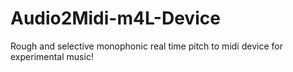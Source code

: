 # Audio2Midi-m4L-Device
Rough and selective monophonic real time pitch to midi device for experimental music!
